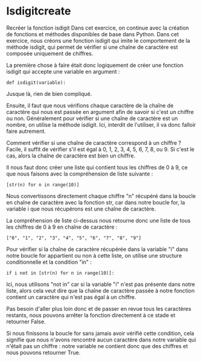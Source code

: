 # Isdigitcreate
Recréer la fonction isdigit
Dans cet exercice, on continue avec la création de fonctions et méthodes disponibles de base dans Python.
Dans cet exercice, nous créons une fonction isdigit qui imite le comportement de la méthode isdigit, qui permet de vérifier si une chaîne de caractère est composée uniquement de chiffres.

La première chose à faire était donc logiquement de créer une fonction isdigit qui accepte une variable en argument :

    def isdigit(variable):

Jusque là, rien de bien compliqué.

Ensuite, il faut que nous vérifions chaque caractère de la chaîne de caractère qui nous est passée en argument afin de savoir si c'est un chiffre ou non.
Généralement pour vérifier si une chaîne de caractère est un nombre, on utilise la méthode isdigit. Ici, interdit de l'utiliser, il va donc falloir faire autrement.

Comment vérifier si une chaîne de caractère correspond à un chiffre ?
Facile, il suffit de vérifier s'il est égal à 0, 1, 2, 3, 4, 5, 6, 7, 8, ou 9. Si c'est le cas, alors la chaîne de caractère est bien un chiffre.

Il nous faut donc créer une liste qui contient tous les chiffres de 0 à 9, ce que nous faisons avec la compréhension de liste suivante :

    [str(n) for n in range(10)]

Nous convertissons directement chaque chiffre "n" récupéré dans la boucle en chaîne de caractère avec la fonction str, car dans notre boucle for, la variable i que nous récupérons est une chaîne de caractère.

La compréhension de liste ci-dessus nous retourne donc une liste de tous les chiffres de 0 à 9 en chaîne de caractère :

    ["0", "1", "2", "3", "4", "5", "6", "7", "8", "9"]

Pour vérifier si la chaîne de caractère récupérée dans la variable "i" dans notre boucle for appartient ou non à cette liste, on utilise une structure conditionnelle et la condition "in" :

    if i not in [str(n) for n in range(10)]:

Ici, nous utilisons "not in" car si la variable "i" n'est pas présente dans notre liste, alors cela veut dire que la chaîne de caractère passée à notre fonction contient un caractère qui n'est pas égal à un chiffre.

Pas besoin d'aller plus loin donc et de passer en revue tous les caractères restants, nous pouvons arrêter la fonction directement à ce stade et retourner False.

Si nous finissons la boucle for sans jamais avoir vérifié cette condition, cela signifie que nous n'avons rencontré aucun caractère dans notre variable qui n'était pas un chiffre : notre variable ne contient donc que des chiffres et nous pouvons retourner True.
